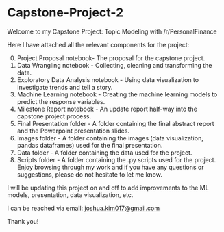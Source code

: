 # Capstone-Project-2
Welcome to my Capstone Project: Topic Modeling with /r/PersonalFinance

Here I have attached all the relevant components for the project:

0. Project Proposal notebook- The proposal for the capstone project.
1. Data Wrangling notebook - Collecting, cleaning and transforming the data.
2. Exploratory Data Analysis notebook - Using data visualization to investigate trends and tell a story.
3. Machine Learning notebook - Creating the machine learning models to predict the response variables.
4. Milestone Report notebook - An update report half-way into the capstone project process.
5. Final Presentation folder - A folder containing the final abstract report and the Powerpoint presentation slides.
6. Images folder - A folder containing the images (data visualization, pandas dataframes) used for the final presentation.
7. Data folder - A folder containing the data used for the project.
8. Scripts folder - A folder containing the .py scripts used for the project.
Enjoy browsing through my work and if you have any questions or suggestions, please do not hesitate to let me know.

I will be updating this project on and off to add improvements to the ML models, presentation, data visualization, etc.

I can be reached via email: joshua.kim017@gmail.com

Thank you!

